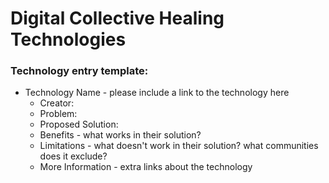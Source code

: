 # Digital Collective Healing Technologies


### Technology entry template:
- Technology Name - please include a link to the technology here
  - Creator:
  - Problem:
  - Proposed Solution:
  - Benefits - what works in their solution?
  - Limitations - what doesn't work in their solution? what communities does it exclude? 
  - More Information - extra links about the technology
